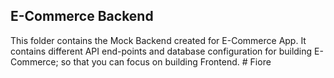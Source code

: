 ## E-Commerce Backend

This folder contains the Mock Backend created for E-Commerce App. It contains different API end-points and database configuration for building E-Commerce; so that you can focus on building Frontend.
#   F i o r e  
 